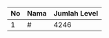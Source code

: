 | No | Nama            | Jumlah Level |
|----|-----------------|--------------|
| 1  | #    |    4246        |
